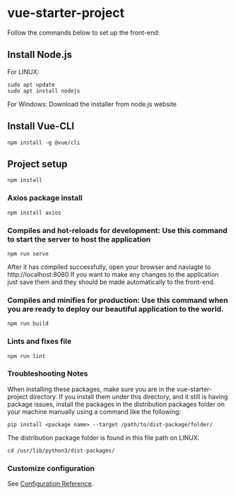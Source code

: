 # vue-starter-project

Follow the commands below to set up the front-end:

## Install Node.js
For LINUX:
```
sudo apt update
sudo apt install nodejs
```

For Windows:
Download the installer from node.js website

## Install Vue-CLI
```
npm install -g @vue/cli
```

## Project setup
```
npm install
```

### Axios package install
```
npm install axios
```

### Compiles and hot-reloads for development: Use this command to start the server to host the application
```
npm run serve
```
After it has compiled successfully, open your browser and naviagte to http://localhost:8080
If you want to make any changes to the application just save them and they should be made automatically to the front-end.

### Compiles and minifies for production: Use this command when you are ready to deploy our beautiful application to the world. 
```
npm run build
```

### Lints and fixes file
```
npm run lint
```

### Troubleshooting Notes
When installing these packages, make sure you are in the vue-starter-project directory. If you install them under this directory, and it still is having package issues, install the packages in the distribution packages folder on your machine manually using a command like the following:
```
pip install <package name> --target /path/to/dist-package/folder/
```
The distribution package folder is found in this file path on LINUX:
```
cd /usr/lib/python3/dist-packages/
```

### Customize configuration
See [Configuration Reference](https://cli.vuejs.org/config/).
